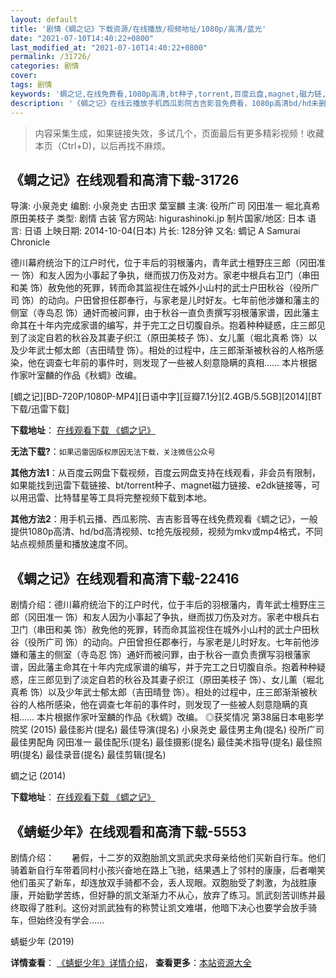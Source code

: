 ```yaml
---
layout: default
title: '剧情《蜩之记》下载资源/在线播放/视频地址/1080p/高清/蓝光'
date: "2021-07-10T14:40:22+0800"
last_modified_at: "2021-07-10T14:40:22+0800"
permalink: /31726/
categories: 剧情
cover:
tags: 剧情
keywords: '蜩之记,在线免费看,1080p高清,bt种子,torrent,百度云盘,magnet,磁力链,迅雷下载资源'
description: '《蜩之记》在线云播放手机西瓜影院吉吉影音免费看，1080p高清bd/hd未删减完整版和tc抢先枪版，mkv/mp4格式，附带bt/torrent种子、magnet/磁力链、百度云盘、网盘资源迅雷下载链接'
---
```


>内容采集生成，如果链接失效，多试几个，页面最后有更多精彩视频！收藏本页（Ctrl+D)，以后再找不麻烦。


## 《蜩之记》在线观看和高清下载-31726

导演: 小泉尧史 编剧: 小泉尧史 古田求 葉室麟 主演: 役所广司 冈田准一 堀北真希 原田美枝子 类型: 剧情 古装 官方网站: higurashinoki.jp 制片国家/地区: 日本 语言: 日语 上映日期: 2014-10-04(日本) 片长: 128分钟 又名: 蜩记 A Samurai Chronicle

德川幕府统治下的江户时代，位于丰后的羽根藩内，青年武士檀野庄三郎（冈田准一 饰）和友人因为小事起了争执，继而拔刀伤及对方。家老中根兵右卫门（串田和美 饰）赦免他的死罪，转而命其监视住在城外小山村的武士户田秋谷（役所广司 饰）的动向。户田曾担任郡奉行，与家老是儿时好友。七年前他涉嫌和藩主的侧室（寺岛忍 饰）通奸而被问罪，由于秋谷一直负责撰写羽根藩家谱，因此藩主命其在十年内完成家谱的编写，并于完工之日切腹自杀。抱着种种疑惑，庄三郎见到了淡定自若的秋谷及其妻子织江（原田美枝子 饰）、女儿薰（堀北真希 饰）以及少年武士郁太郎（吉田晴登 饰）。相处的过程中，庄三郎渐渐被秋谷的人格所感染，他在调查七年前的事件时，则发现了一些被人刻意隐瞒的真相…… 本片根据作家叶室麟的作品《秋蜩》改编。


[蜩之记][BD-720P/1080P-MP4][日语中字][豆瓣7.1分][2.4GB/5.5GB][2014][BT下载/迅雷下载]

**下载地址**： [在线观看下载 《蜩之记》](https://www.btdx8.com/torrent/a_samurai_chronicle_2014.html) 


**无法下载?**：`如果迅雷因版权原因无法下载，关注微信公众号 `

**其他方法1**：从百度云网盘下载视频，百度云网盘支持在线观看，非会员有限制，如果能找到迅雷下载链接、bt/torrent种子、magnet磁力链接、e2dk链接等，可以用迅雷、比特彗星等工具将完整视频下载到本地。

**其他方法2**：用手机云播、西瓜影院、吉吉影音等在线免费观看《蜩之记》，一般提供1080p高清、hd/bd高清视频、tc抢先版视频，视频为mkv或mp4格式，不同站点视频质量和播放速度不同。


## 《蜩之记》在线观看和高清下载-22416

剧情介绍：德川幕府统治下的江户时代，位于丰后的羽根藩内，青年武士檀野庄三郎（冈田准一 饰）和友人因为小事起了争执，继而拔刀伤及对方。家老中根兵右卫门（串田和美 饰）赦免他的死罪，转而命其监视住在城外小山村的武士户田秋谷（役所广司 饰）的动向。户田曾担任郡奉行，与家老是儿时好友。七年前他涉嫌和藩主的侧室（寺岛忍 饰）通奸而被问罪，由于秋谷一直负责撰写羽根藩家谱，因此藩主命其在十年内完成家谱的编写，并于完工之日切腹自杀。抱着种种疑惑，庄三郎见到了淡定自若的秋谷及其妻子织江（原田美枝子 饰）、女儿薰（堀北真希 饰）以及少年武士郁太郎（吉田晴登 饰）。相处的过程中，庄三郎渐渐被秋谷的人格所感染，他在调查七年前的事件时，则发现了一些被人刻意隐瞒的真相…… 本片根据作家叶室麟的作品《秋蜩》改编。   ◎获奖情况   第38届日本电影学院奖 (2015) 最佳影片(提名) 最佳导演(提名) 小泉尧史 最佳男主角(提名) 役所广司 最佳男配角 冈田准一 最佳配乐(提名) 最佳摄影(提名) 最佳美术指导(提名) 最佳照明(提名) 最佳录音(提名) 最佳剪辑(提名)


蜩之记 (2014)

**下载地址**： [在线观看下载 《蜩之记》](https://www.btbtdy.me/btdy/dy498.html) 


## 《蜻蜓少年》在线观看和高清下载-5553

剧情介绍：　　暑假，十二岁的双胞胎凯文凯武央求母亲给他们买新自行车。他们骑着新自行车带着同村小孩兴奋地在路上飞驰，结果遇上了邻村的康康，后者嘲笑他们虽买了新车，却连放双手骑都不会，丢人现眼。双胞胎受了刺激，为战胜康康，开始勤学苦练，但好静的凯文渐渐力不从心，放弃了练习。凯武刻苦训练并最终取得了胜利。这份对凯武独有的称赞让凯文难堪，他暗下决心也要学会放手骑车，但始终没有学会……


蜻蜓少年 (2019)

**详情查看**： [《蜻蜓少年》详情介绍](/movie/5553/)， **查看更多**：[本站资源大全](/movie/t/all/)

